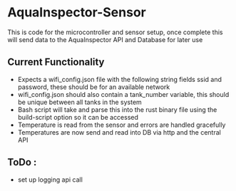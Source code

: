 # AquaInspector-Sensor
This is code for the microcontroller and sensor setup, once complete this will send data to the AquaInspector API and Database for later use

## Current Functionality 
 - Expects a wifi_config.json file with the following string fields ssid and password, these should be for an available network
 - wifi_config.json should also contain a tank_number variable, this should be unique between all tanks in the system
 - Bash script will take and parse this into the rust binary file using the build-script option so it can be accessed 
 - Temperature is read from the sensor and errors are handled gracefully
 - Temperatures are now send and read into DB via http and the central API

## ToDo :
 - set up logging api call
